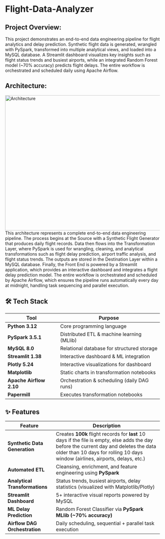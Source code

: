 # Flight-Data-Analyzer

## Project Overview:
This project demonstrates an end-to-end data engineering pipeline for flight analytics and delay prediction. Synthetic flight data is generated, wrangled with PySpark, transformed into multiple analytical views, and loaded into a MySQL database. A Streamlit dashboard visualizes key insights such as flight status trends and busiest airports, while an integrated Random Forest model (~70% accuracy) predicts flight delays. The entire workflow is orchestrated and scheduled daily using Apache Airflow.

## Architecture:
<img width="976" height="439" alt="Architecture" src="https://github.com/user-attachments/assets/2be0ac56-e920-48ee-837b-033c6eefd083" />
This architecture represents a complete end-to-end data engineering pipeline. The process begins at the Source with a Synthetic Flight Generator that produces daily flight records. Data then flows into the Transformation Layer, where PySpark is used for wrangling, cleaning, and analytical transformations such as flight delay prediction, airport traffic analysis, and flight status trends. The outputs are stored in the Destination Layer within a MySQL database. Finally, the Front End is powered by a Streamlit application, which provides an interactive dashboard and integrates a flight delay prediction model. The entire workflow is orchestrated and scheduled by Apache Airflow, which ensures the pipeline runs automatically every day at midnight, handling task sequencing and parallel execution.

## 🛠 Tech Stack  

| Tool                    | Purpose                                        |
|-------------------------|------------------------------------------------|
| **Python 3.12**         | Core programming language                      |
| **PySpark 3.5.1**       | Distributed ETL & machine learning (MLlib)     |
| **MySQL 8.0**           | Relational database for structured storage     |
| **Streamlit 1.38**      | Interactive dashboard & ML integration         |
| **Plotly 5.24**         | Interactive visualizations for dashboard       |
| **Matplotlib**          | Static charts in transformation notebooks      |
| **Apache Airflow 2.10** | Orchestration & scheduling (daily DAG runs)    |
| **Papermill**           | Executes transformation notebooks              |

## ✨ Features  

| Feature                     | Description                                   |
|-----------------------------|-----------------------------------------------|
| **Synthetic Data Generation** | Creates **100k** flight records for **last** 10 days if the file is empty, else adds the day before the current day and deletes the data older than 10 days for rolling 10 days window (airlines, airports, delays, etc.) |
| **Automated ETL**           | Cleansing, enrichment, and feature engineering using **PySpark** |
| **Analytical Transformations** | Status trends, busiest airports, delay statistics (visualized with Matplotlib/Plotly) |
| **Streamlit Dashboard**     | 5+ interactive visual reports powered by MySQL |
| **ML Delay Prediction**     | Random Forest Classifier via **PySpark MLlib (~70% accuracy)** |
| **Airflow DAG Orchestration** | Daily scheduling, sequential + parallel task execution |
